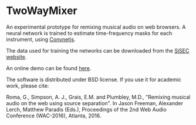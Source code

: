 TwoWayMixer
==========

An experimental prototype for remixing musical audio on web browsers. A neural network is trained to estimate time-frequency masks for each instrument, using [Convnetjs](http://cs.stanford.edu/people/karpathy/convnetjs/).

The data used for training the networks can be downloaded from the [SiSEC website](http://sisec.inria.fr/sisec-2015/2015-professionally-produced-music-recordings/).

An online demo can be found [here](http://cvssp.org/projects/maruss/webmaruss/).

The software is distributed under BSD license. If you use it for academic work, please cite:

Roma, G., Simpson, A. J., Grais, E.M. and Plumbley, M.D., "Remixing musical audio on the web using source separation". In Jason Freeman, Alexander Lerch, Matthew Paradis (Eds.), Proceedings of the 2nd Web Audio Conference (WAC-2016), Atlanta, 2016. 

